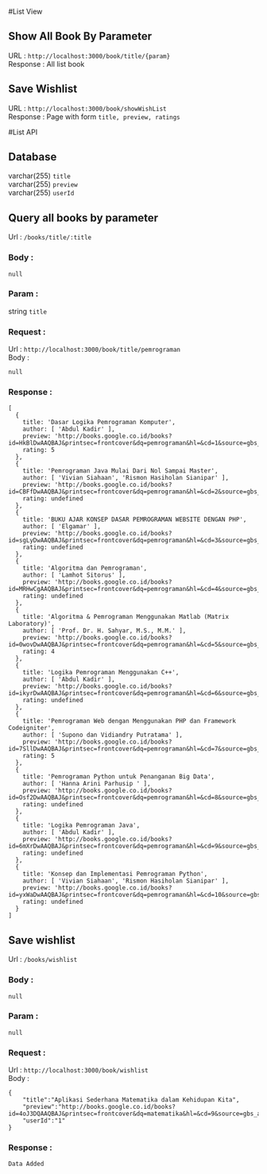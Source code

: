 #List View
## Show All Book By Parameter
URL : `http://localhost:3000/book/title/{param}` <br>
Response : All list book
## Save Wishlist
URL : `http://localhost:3000/book/showWishList` <br>
Response : Page with form `title, preview, ratings`

#List API
## Database
varchar(255) `title` <br>
varchar(255) `preview` <br>
varchar(255) `userId` <br>

## Query all books by parameter
Url : `/books/title/:title`
### Body :
`null`
### Param :
string `title`
### Request :
Url : `http://localhost:3000/book/title/pemrograman` <br>
Body : 
```
null
```
### Response : 
```
[
  {
    title: 'Dasar Logika Pemrograman Komputer',
    author: [ 'Abdul Kadir' ],
    preview: 'http://books.google.co.id/books?id=HkBlDwAAQBAJ&printsec=frontcover&dq=pemrograman&hl=&cd=1&source=gbs_api',
    rating: 5
  },
  {
    title: 'Pemrograman Java Mulai Dari Nol Sampai Master',
    author: [ 'Vivian Siahaan', 'Rismon Hasiholan Sianipar' ],
    preview: 'http://books.google.co.id/books?id=CBFfDwAAQBAJ&printsec=frontcover&dq=pemrograman&hl=&cd=2&source=gbs_api',
    rating: undefined
  },
  {
    title: 'BUKU AJAR KONSEP DASAR PEMROGRAMAN WEBSITE DENGAN PHP',
    author: [ 'Elgamar' ],
    preview: 'http://books.google.co.id/books?id=sgLyDwAAQBAJ&printsec=frontcover&dq=pemrograman&hl=&cd=3&source=gbs_api',
    rating: undefined
  },
  {
    title: 'Algoritma dan Pemrograman',
    author: [ 'Lamhot Sitorus' ],
    preview: 'http://books.google.co.id/books?id=MRHwCgAAQBAJ&printsec=frontcover&dq=pemrograman&hl=&cd=4&source=gbs_api',
    rating: undefined
  },
  {
    title: 'Algoritma & Pemrograman Menggunakan Matlab (Matrix Laboratory)',
    author: [ 'Prof. Dr. H. Sahyar, M.S., M.M.' ],
    preview: 'http://books.google.co.id/books?id=0wovDwAAQBAJ&printsec=frontcover&dq=pemrograman&hl=&cd=5&source=gbs_api',
    rating: 4
  },
  {
    title: 'Logika Pemrograman Menggunakan C++',
    author: [ 'Abdul Kadir' ],
    preview: 'http://books.google.co.id/books?id=ikyrDwAAQBAJ&printsec=frontcover&dq=pemrograman&hl=&cd=6&source=gbs_api',
    rating: undefined
  },
  {
    title: 'Pemrograman Web dengan Menggunakan PHP dan Framework Codeigniter',
    author: [ 'Supono dan Vidiandry Putratama' ],
    preview: 'http://books.google.co.id/books?id=7SllDwAAQBAJ&printsec=frontcover&dq=pemrograman&hl=&cd=7&source=gbs_api',
    rating: 5
  },
  {
    title: 'Pemrograman Python untuk Penanganan Big Data',
    author: [ 'Hanna Arini Parhusip ' ],
    preview: 'http://books.google.co.id/books?id=Osf2DwAAQBAJ&printsec=frontcover&dq=pemrograman&hl=&cd=8&source=gbs_api',
    rating: undefined
  },
  {
    title: 'Logika Pemrograman Java',
    author: [ 'Abdul Kadir' ],
    preview: 'http://books.google.co.id/books?id=6mXrDwAAQBAJ&printsec=frontcover&dq=pemrograman&hl=&cd=9&source=gbs_api',
    rating: undefined
  },
  {
    title: 'Konsep dan Implementasi Pemrograman Python',
    author: [ 'Vivian Siahaan', 'Rismon Hasiholan Sianipar' ],
    preview: 'http://books.google.co.id/books?id=yxWaDwAAQBAJ&printsec=frontcover&dq=pemrograman&hl=&cd=10&source=gbs_api',
    rating: undefined
  }
]
```

## Save wishlist
Url : `/books/wishlist`
### Body :
`null`
### Param :
`null`
### Request :
Url : `http://localhost:3000/book/wishlist` <br>
Body : 
```
{
    "title":"Aplikasi Sederhana Matematika dalam Kehidupan Kita",
    "preview":"http://books.google.co.id/books?id=4oJ3DQAAQBAJ&printsec=frontcover&dq=matematika&hl=&cd=9&source=gbs_api",
    "userId":"1"
}
```
### Response : 
```
Data Added
```
